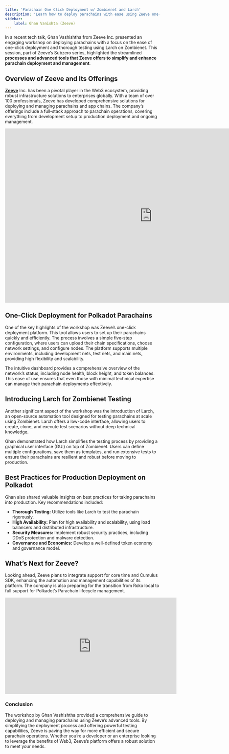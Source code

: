 ```yaml
---
title: 'Parachain One Click Deployment w/ Zombienet and Larch'
description: 'Learn how to deploy parachains with ease using Zeeve one-click setup and Larch for Zombinet testing.'
sidebar:
    label: Ghan Vanishta (Zeeve)
---
```


In a recent tech talk, Ghan Vashishtha from Zeeve Inc. presented an engaging workshop on deploying parachains with a focus on the ease of one-click deployment and thorough testing using Larch on Zombienet. This session, part of Zeeve’s Subzero series, highlighted the streamlined **processes and advanced tools that Zeeve offers to simplify and enhance parachain deployment and management**.

## Overview of Zeeve and Its Offerings
[**Zeeve**](https://dablock.com/ecosystem/zeeve/) Inc. has been a pivotal player in the Web3 ecosystem, providing robust infrastructure solutions to enterprises globally. With a team of over 100 professionals, Zeeve has developed comprehensive solutions for deploying and managing parachains and app chains. The company’s offerings include a full-stack approach to parachain operations, covering everything from development setup to production deployment and ongoing management.

<iframe allowfullscreen="allowfullscreen" frameborder="0" height="569" src="https://docs.google.com/presentation/d/e/2PACX-1vRgaRvuK24ZhLW0CwzFbLrj2D3LsbBdPvlNl8ag746RlQIJEEU0OW4Jjlzx2DdIsyOOSLYX_4ftaCP1/embed?start=false&loop=false&delayms=60000" width="960"></iframe>

## One-Click Deployment for Polkadot Parachains
One of the key highlights of the workshop was Zeeve’s one-click deployment platform. This tool allows users to set up their parachains quickly and efficiently. The process involves a simple five-step configuration, where users can upload their chain specifications, choose network settings, and configure nodes. The platform supports multiple environments, including development nets, test nets, and main nets, providing high flexibility and scalability.

The intuitive dashboard provides a comprehensive overview of the network’s status, including node health, block height, and token balances. This ease of use ensures that even those with minimal technical expertise can manage their parachain deployments effectively.

## Introducing Larch for Zombienet Testing
Another significant aspect of the workshop was the introduction of Larch, an open-source automation tool designed for testing parachains at scale using Zombienet. Larch offers a low-code interface, allowing users to create, clone, and execute test scenarios without deep technical knowledge.

Ghan demonstrated how Larch simplifies the testing process by providing a graphical user interface (GUI) on top of Zombienet. Users can define multiple configurations, save them as templates, and run extensive tests to ensure their parachains are resilient and robust before moving to production.

## Best Practices for Production Deployment on Polkadot
Ghan also shared valuable insights on best practices for taking parachains into production. Key recommendations included:
- **Thorough Testing:** Utilize tools like Larch to test the parachain rigorously.
- **High Availability:** Plan for high availability and scalability, using load balancers and distributed infrastructure.
- **Security Measures:** Implement robust security practices, including DDoS protection and malware detection.
- **Governance and Economics:** Develop a well-defined token economy and governance model.

## What’s Next for Zeeve?
Looking ahead, Zeeve plans to integrate support for core time and Cumulus SDK, enhancing the automation and management capabilities of its platform. The company is also preparing for the transition from Roko local to full support for Polkadot’s Parachain lifecycle management.

<iframe allowfullscreen="allowfullscreen" frameborder="0" height="315" src="https://www.youtube.com/embed/ePMIsdo3iuI?si=WWM19evUIXvGHhYS" title="YouTube video player" width="560"></iframe>

### Conclusion
The workshop by Ghan Vashishtha provided a comprehensive guide to deploying and managing parachains using Zeeve’s advanced tools. By simplifying the deployment process and offering powerful testing capabilities, Zeeve is paving the way for more efficient and secure parachain operations. Whether you’re a developer or an enterprise looking to leverage the benefits of Web3, Zeeve’s platform offers a robust solution to meet your needs.